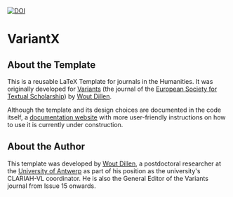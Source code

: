 [![DOI](https://zenodo.org/badge/215016822.svg)](https://zenodo.org/badge/latestdoi/215016822)
# VariantX

## About the Template

This is a reusable LaTeX Template for journals in the Humanities. It was originally developed for [Variants](https://journals.openedition.org/variants/) (the journal of the [European Society for Textual Scholarship](https://textualscholarship.eu/)) by [Wout Dillen](https://github.com/WoutDLN).

Although the template and its design choices are documented in the code itself, a [documentation website](https://github.com/WoutDLN/VariantX) with more user-friendly instructions on how to use it is currently under construction.

## About the Author

This template was developed by [Wout Dillen](https://github.com/WoutDLN), a postdoctoral researcher at the [University of Antwerp](https://uantwerpen.be) as part of his position as the university's CLARIAH-VL coordinator. He is also the General Editor of the Variants journal from Issue 15 onwards. 
